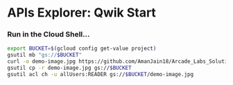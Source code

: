 # APIs Explorer: Qwik Start

### Run in the Cloud Shell...

```bash
export BUCKET=$(gcloud config get-value project)
gsutil mb "gs://$BUCKET"
curl -o demo-image.jpg https://github.com/AmanJain18/Arcade_Labs_Solutions/raw/main/Aug_Trivia/files/demo-image1.png
gsutil cp -r demo-image.jpg gs://$BUCKET
gsutil acl ch -u allUsers:READER gs://$BUCKET/demo-image.jpg
```